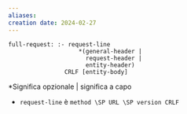 ```yaml
---
aliases: 
creation date: 2024-02-27
---
```


```
full-request: :- request-line
					*(general-header |
					  request-header |
					  entity-header)
				CRLF [entity-body]
```

*Significa opzionale
| significa a capo

- `request-line` è `method \SP URL \SP version CRLF`